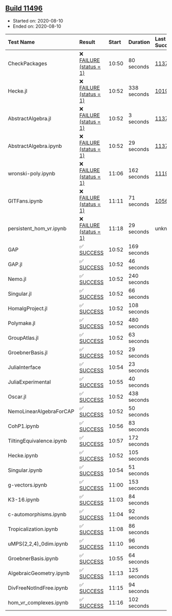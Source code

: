 ## [Build 11496](https://oscarci.mathematik.uni-kl.de/job/oscar/11496/)

* Started on: 2020-08-10
* Ended on: 2020-08-10

| Test Name    | Result | Start | Duration | Last Success | First Failure |
|:-------------|:-------|:------|:---------|:-------------|:--------------|
| CheckPackages | ❌ [FAILURE (status = 1)](https://oscarci.mathematik.uni-kl.de/job/oscar/11496/artifact/logs/build-11496/CheckPackages.log) | 10:50 | 80 seconds | [11376](https://oscarci.mathematik.uni-kl.de/job/oscar/11376/) | [11377](https://oscarci.mathematik.uni-kl.de/job/oscar/11377/) |
| Hecke.jl | ❌ [FAILURE (status = 1)](https://oscarci.mathematik.uni-kl.de/job/oscar/11496/artifact/logs/build-11496/Hecke.jl.log) | 10:52 | 338 seconds | [10197](https://oscarci.mathematik.uni-kl.de/job/oscar/10197/) | [10198](https://oscarci.mathematik.uni-kl.de/job/oscar/10198/) |
| AbstractAlgebra.jl | ❌ [FAILURE (status = 1)](https://oscarci.mathematik.uni-kl.de/job/oscar/11496/artifact/logs/build-11496/AbstractAlgebra.jl.log) | 10:52 | 3 seconds | [11376](https://oscarci.mathematik.uni-kl.de/job/oscar/11376/) | [11377](https://oscarci.mathematik.uni-kl.de/job/oscar/11377/) |
| AbstractAlgebra.ipynb | ❌ [FAILURE (status = 1)](https://oscarci.mathematik.uni-kl.de/job/oscar/11496/artifact/logs/build-11496/AbstractAlgebra.ipynb.log) | 10:52 | 29 seconds | [11376](https://oscarci.mathematik.uni-kl.de/job/oscar/11376/) | [11377](https://oscarci.mathematik.uni-kl.de/job/oscar/11377/) |
| wronski-poly.ipynb | ❌ [FAILURE (status = 1)](https://oscarci.mathematik.uni-kl.de/job/oscar/11496/artifact/logs/build-11496/wronski-poly.ipynb.log) | 11:06 | 162 seconds | [11192](https://oscarci.mathematik.uni-kl.de/job/oscar/11192/) | [11193](https://oscarci.mathematik.uni-kl.de/job/oscar/11193/) |
| GITFans.ipynb | ❌ [FAILURE (status = 1)](https://oscarci.mathematik.uni-kl.de/job/oscar/11496/artifact/logs/build-11496/GITFans.ipynb.log) | 11:11 | 71 seconds | [10566](https://oscarci.mathematik.uni-kl.de/job/oscar/10566/) | [10567](https://oscarci.mathematik.uni-kl.de/job/oscar/10567/) |
| persistent_hom_vr.ipynb | ❌ [FAILURE (status = 1)](https://oscarci.mathematik.uni-kl.de/job/oscar/11496/artifact/logs/build-11496/persistent_hom_vr.ipynb.log) | 11:18 | 29 seconds | unknown | unknown |
| GAP | ✅ [SUCCESS](https://oscarci.mathematik.uni-kl.de/job/oscar/11496/artifact/logs/build-11496/GAP.log) | 10:52 | 169 seconds |  |  |
| GAP.jl | ✅ [SUCCESS](https://oscarci.mathematik.uni-kl.de/job/oscar/11496/artifact/logs/build-11496/GAP.jl.log) | 10:52 | 46 seconds |  |  |
| Nemo.jl | ✅ [SUCCESS](https://oscarci.mathematik.uni-kl.de/job/oscar/11496/artifact/logs/build-11496/Nemo.jl.log) | 10:52 | 240 seconds |  |  |
| Singular.jl | ✅ [SUCCESS](https://oscarci.mathematik.uni-kl.de/job/oscar/11496/artifact/logs/build-11496/Singular.jl.log) | 10:52 | 66 seconds |  |  |
| HomalgProject.jl | ✅ [SUCCESS](https://oscarci.mathematik.uni-kl.de/job/oscar/11496/artifact/logs/build-11496/HomalgProject.jl.log) | 10:52 | 108 seconds |  |  |
| Polymake.jl | ✅ [SUCCESS](https://oscarci.mathematik.uni-kl.de/job/oscar/11496/artifact/logs/build-11496/Polymake.jl.log) | 10:52 | 480 seconds |  |  |
| GroupAtlas.jl | ✅ [SUCCESS](https://oscarci.mathematik.uni-kl.de/job/oscar/11496/artifact/logs/build-11496/GroupAtlas.jl.log) | 10:52 | 63 seconds |  |  |
| GroebnerBasis.jl | ✅ [SUCCESS](https://oscarci.mathematik.uni-kl.de/job/oscar/11496/artifact/logs/build-11496/GroebnerBasis.jl.log) | 10:52 | 29 seconds |  |  |
| JuliaInterface | ✅ [SUCCESS](https://oscarci.mathematik.uni-kl.de/job/oscar/11496/artifact/logs/build-11496/JuliaInterface.log) | 10:54 | 23 seconds |  |  |
| JuliaExperimental | ✅ [SUCCESS](https://oscarci.mathematik.uni-kl.de/job/oscar/11496/artifact/logs/build-11496/JuliaExperimental.log) | 10:55 | 40 seconds |  |  |
| Oscar.jl | ✅ [SUCCESS](https://oscarci.mathematik.uni-kl.de/job/oscar/11496/artifact/logs/build-11496/Oscar.jl.log) | 10:52 | 438 seconds |  |  |
| NemoLinearAlgebraForCAP | ✅ [SUCCESS](https://oscarci.mathematik.uni-kl.de/job/oscar/11496/artifact/logs/build-11496/NemoLinearAlgebraForCAP.log) | 10:52 | 50 seconds |  |  |
| CohP1.ipynb | ✅ [SUCCESS](https://oscarci.mathematik.uni-kl.de/job/oscar/11496/artifact/logs/build-11496/CohP1.ipynb.log) | 10:56 | 83 seconds |  |  |
| TiltingEquivalence.ipynb | ✅ [SUCCESS](https://oscarci.mathematik.uni-kl.de/job/oscar/11496/artifact/logs/build-11496/TiltingEquivalence.ipynb.log) | 10:57 | 172 seconds |  |  |
| Hecke.ipynb | ✅ [SUCCESS](https://oscarci.mathematik.uni-kl.de/job/oscar/11496/artifact/logs/build-11496/Hecke.ipynb.log) | 10:52 | 105 seconds |  |  |
| Singular.ipynb | ✅ [SUCCESS](https://oscarci.mathematik.uni-kl.de/job/oscar/11496/artifact/logs/build-11496/Singular.ipynb.log) | 10:54 | 51 seconds |  |  |
| g-vectors.ipynb | ✅ [SUCCESS](https://oscarci.mathematik.uni-kl.de/job/oscar/11496/artifact/logs/build-11496/g-vectors.ipynb.log) | 11:00 | 153 seconds |  |  |
| K3-16.ipynb | ✅ [SUCCESS](https://oscarci.mathematik.uni-kl.de/job/oscar/11496/artifact/logs/build-11496/K3-16.ipynb.log) | 11:03 | 84 seconds |  |  |
| c-automorphisms.ipynb | ✅ [SUCCESS](https://oscarci.mathematik.uni-kl.de/job/oscar/11496/artifact/logs/build-11496/c-automorphisms.ipynb.log) | 11:04 | 92 seconds |  |  |
| Tropicalization.ipynb | ✅ [SUCCESS](https://oscarci.mathematik.uni-kl.de/job/oscar/11496/artifact/logs/build-11496/Tropicalization.ipynb.log) | 11:08 | 86 seconds |  |  |
| uMPS(2,2,4)_0dim.ipynb | ✅ [SUCCESS](https://oscarci.mathematik.uni-kl.de/job/oscar/11496/artifact/logs/build-11496/uMPS-2-2-4-_0dim.ipynb.log) | 11:10 | 96 seconds |  |  |
| GroebnerBasis.ipynb | ✅ [SUCCESS](https://oscarci.mathematik.uni-kl.de/job/oscar/11496/artifact/logs/build-11496/GroebnerBasis.ipynb.log) | 10:55 | 64 seconds |  |  |
| AlgebraicGeometry.ipynb | ✅ [SUCCESS](https://oscarci.mathematik.uni-kl.de/job/oscar/11496/artifact/logs/build-11496/AlgebraicGeometry.ipynb.log) | 11:13 | 125 seconds |  |  |
| DivFreeNotIndFree.ipynb | ✅ [SUCCESS](https://oscarci.mathematik.uni-kl.de/job/oscar/11496/artifact/logs/build-11496/DivFreeNotIndFree.ipynb.log) | 11:15 | 94 seconds |  |  |
| hom_vr_complexes.ipynb | ✅ [SUCCESS](https://oscarci.mathematik.uni-kl.de/job/oscar/11496/artifact/logs/build-11496/hom_vr_complexes.ipynb.log) | 11:16 | 102 seconds |  |  |
